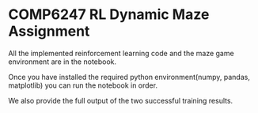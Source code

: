 # COMP6247 RL Dynamic Maze Assignment

All the implemented reinforcement learning code and the maze game environment are in the notebook.

Once you have installed the required python environment(numpy, pandas, matplotlib) you can run the notebook in order.

We also provide the full output of the two successful training results.